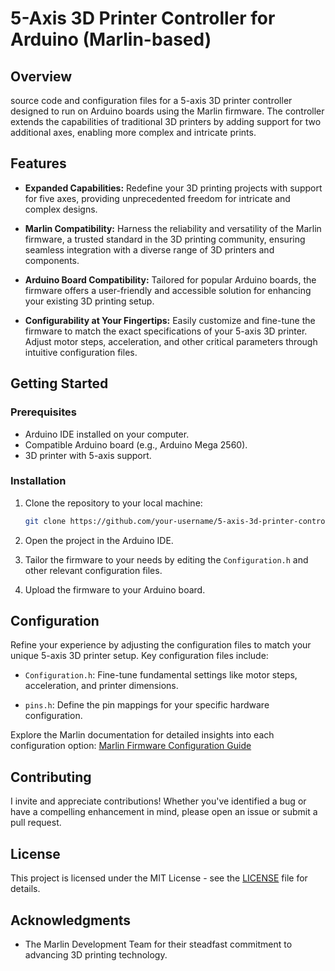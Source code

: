 # 5-Axis 3D Printer Controller for Arduino (Marlin-based)

## Overview

source code and configuration files for a 5-axis 3D printer controller designed to run on Arduino boards using the Marlin firmware. The controller extends the capabilities of traditional 3D printers by adding support for two additional axes, enabling more complex and intricate prints.

## Features

- **Expanded Capabilities:** Redefine your 3D printing projects with support for five axes, providing unprecedented freedom for intricate and complex designs.

- **Marlin Compatibility:** Harness the reliability and versatility of the Marlin firmware, a trusted standard in the 3D printing community, ensuring seamless integration with a diverse range of 3D printers and components.

- **Arduino Board Compatibility:** Tailored for popular Arduino boards, the firmware offers a user-friendly and accessible solution for enhancing your existing 3D printing setup.

- **Configurability at Your Fingertips:** Easily customize and fine-tune the firmware to match the exact specifications of your 5-axis 3D printer. Adjust motor steps, acceleration, and other critical parameters through intuitive configuration files.

## Getting Started

### Prerequisites

- Arduino IDE installed on your computer.
- Compatible Arduino board (e.g., Arduino Mega 2560).
- 3D printer with 5-axis support.

### Installation

1. Clone the repository to your local machine:

    ```bash
    git clone https://github.com/your-username/5-axis-3d-printer-controller.git
    ```

2. Open the project in the Arduino IDE.

3. Tailor the firmware to your needs by editing the `Configuration.h` and other relevant configuration files.

4. Upload the firmware to your Arduino board.

## Configuration

Refine your experience by adjusting the configuration files to match your unique 5-axis 3D printer setup. Key configuration files include:

- `Configuration.h`: Fine-tune fundamental settings like motor steps, acceleration, and printer dimensions.

- `pins.h`: Define the pin mappings for your specific hardware configuration.

Explore the Marlin documentation for detailed insights into each configuration option: [Marlin Firmware Configuration Guide](https://marlinfw.org/docs/configuration/configuration.html)

## Contributing

I invite and appreciate contributions! Whether you've identified a bug or have a compelling enhancement in mind, please open an issue or submit a pull request.

## License

This project is licensed under the MIT License - see the [LICENSE](LICENSE) file for details.

## Acknowledgments

- The Marlin Development Team for their steadfast commitment to advancing 3D printing technology.
